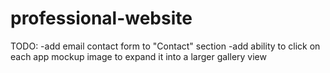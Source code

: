 # professional-website

TODO:
  -add email contact form to "Contact" section
  -add ability to click on each app mockup image to expand it into a larger gallery view
